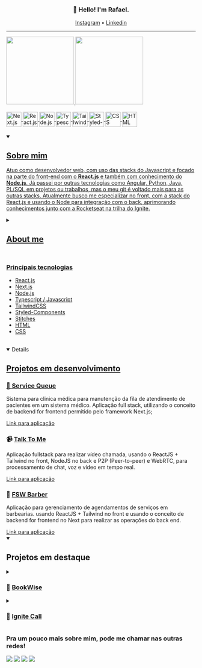 <h3 align="center">👋 Hello! I'm Rafael.</h3>

<p align="center">
  <a href="https://www.instagram.com/rafael.mts/">Instagram</a> •
  <a href="https://www.linkedin.com/in/rafaelimatos/">Linkedin</a>
</p>

---

<div>
  <a href="https://github.com/RafaelMatos">
  <img height="180em" src="https://github-readme-stats.vercel.app/api?username=RafaelMatos&show_icons=true&theme=tokyonight&include_all_commits=true&count_private=true"/>
  <img height="180em" src="https://github-readme-stats.vercel.app/api/top-langs/?username=RafaelMatos&layout=compact&count_private=false&langs_count=6&theme=tokyonight"/>
</div>
<div style="display: inline_block"><br>


  <img align="center" alt="Next.js" height="40" width="40" src="https://seeklogo.com/images/N/next-js-icon-logo-EE302D5DBD-seeklogo.com.png" />
  <img align="center" alt="React.js" height="40" width="40" src="https://cdn.jsdelivr.net/gh/devicons/devicon/icons/react/react-original.svg" />
  <img align="center" alt="Node.js" height="40" width="40" src="https://cdn.jsdelivr.net/gh/devicons/devicon/icons/nodejs/nodejs-plain.svg" />
  <img align="center" alt="Typescript" height="40" width="40" src="https://cdn.jsdelivr.net/gh/devicons/devicon/icons/typescript/typescript-plain.svg" />
  <img align="center" alt="TailwindCSS" height="40" width="40" src="https://seeklogo.com/images/T/tailwind-css-logo-5AD4175897-seeklogo.com.png">
  <img align="center" alt="Styled-components" height="40" width="40" src="https://img.jsdelivr.com/raw.githubusercontent.com/styled-components/brand/master/styled-components.png">
  <img align="center" alt="CSS" height="40" width="40" src="https://seeklogo.com/images/C/css3-logo-8724075274-seeklogo.com.png">
  <img align="center" alt="HTML" height="40" width="40" src="https://seeklogo.com/images/H/html5-logo-EF92D240D7-seeklogo.com.png">
</div>
 <br>

   <details open>
    <summary><h2>Sobre mim</h2></summary>
    <p>Atuo como desenvolvedor web, com uso das stacks do Javascript e focado na parte do front-end com o <strong>React.js</strong> e também com conhecimento do <strong>Node.js</strong>. Já passei por outras tecnologías como Angular, Python, Java, PL/SQL em projetos ou trabalhos, mas o meu git é voltado mais para as outras stacks. Atualmente busco me especializar no front, com a stack do React.js e usando o Node para integração com o back, aprimorando conhecimentos junto com a Rocketseat na trilha do Ignite.</p>
</details>
<details>
<summary><h2>About me<h2></summary>
    <p>I work as a web developer, using JavaScript stacks and focusing on the front-end with React.js. I also have knowledge of Node.js. I have experience with other technologies such as Angular, Python, Java, PL/SQL in various projects or assignments, but my primary focus is on other stacks. Currently, I am aiming to specialize in the front-end, specifically with the React.js stack, and utilizing Node.js for backend integration. I am enhancing my skills through the Ignite track with Rocketseat.</p>
</details>

  <h3>Principais tecnologias</h3>
  <ul>
    <li>React.js</li>
    <li>Next.js</li>
    <li>Node.js</li>
    <li>Typescript / Javascript</li>
    <li>TailwindCSS</li>
    <li>Styled-Components</li>
    <li>Stitches</li>
    <li>HTML</li>
    <li>CSS</li>
  </ul>
<!--   <h2>Sobre mim</h2>
  <p>Atuo como desenvolvedor web, com uso das stacks do Javascript e focado na parte do front-end com o <strong>React.js</strong> e também com conhecimento do <strong>Node.js</strong>. Já passei por outras tecnologías como Angular, Python, Java, PL/SQL em projetos ou trabalhos, mas o meu git é voltado mais para as outras stacks. Atualmente busco me especializar no front, com a stack a React.js e usando o node para integração com o back, aprimorando conhecimentos junto com a Rocketseat na trilha do Ignite.</p> -->
 <br>
  <details open>
    <summary><h2>Projetos em desenvolvimento</h2></summary>
    <div>
      <h3>
         🏥 
        <a href="https://github.com/RafaelMatos/serviceQueue" target="_blank">
          Service Queue
        </a> 
      </h3>
      <p>
       Sistema para clinica médica para manutenção da fila de atendimento de pacientes em um sistema médico. Aplicação full stack, utilizando o conceito de backend for frontend permitido pelo framework Next.js;
      </p>
      <a href="https://service-queue.vercel.app/">
        Link para aplicação
      </a>
      <h3>
         📹 
        <a href="https://github.com/RafaelMatos/talktome" target="_blank">
          Talk To Me
        </a> 
      </h3>
      <p>
       Aplicação fullstack para realizar vídeo chamada, usando o ReactJS + Tailwind no front, NodeJS no back e P2P (Peer-to-peer) e WebRTC, para processamento de chat, voz e vídeo em tempo real.
      </p>
      <a href="https://talktome-rm.vercel.app/">
        Link para aplicação
      </a>  
      <h3>
         💈 
        <a href="https://github.com/RafaelMatos/fswbarber" target="_blank">
          FSW Barber
        </a> 
      </h3>
      <p>
       Aplicação para gerenciamento de agendamentos de serviços em barbearias. usando  ReactJS + Tailwind no front e usando o conceito de backend for frontend no Next para realizar as operações do back end.
      </p>
      <a href="https://talktome-rm.vercel.app/">
        Link para aplicação
      </a>  
    </div>
  </details>

   
<details open>
  <summary><h2>Projetos em destaque</h2></summary>
  <div>
    <details >
      <summary>
        <h3>
          📖
          <a href="https://github.com/RafaelMatos/bookwise" target="_blank">
            BookWise
          </a>
        </h3>
      </summary>
      <div>
        <p>
          Projeto em desenvolvido no 6º e último desafio da trilha React do
          curso Ignite na Rocketseat🚀 , aplicação full stack, utilizando o
          conceito de backend for frontend permitido pelo framework Next.js;
        </p>
        <a href="https://bookwise-rm.vercel.app/">Link para aplicação</a>
      </div>
    </details>
    <details>
      <summary>
        <h3>
          📅
          <a href="https://github.com/RafaelMatos/ignite-call" target="_blank">
            Ignite Call
          </a>
        </h3>
      </summary>
      <div>
        <p>
          <b>Ignite Call</b> é uma aplicação de agendamentos conectada ao
          Google Calendar que permite aos usuários compartilhar seu calendário e
          permitir que outros reservem horários disponíveis. A aplicação está
          sendo desenvolvida com React, Next.js e TypeScript.
        </p>
        <a href="https://ignite-call-rm.vercel.app/">Link para aplicação</a>
      </div>
    </details>
  </div>
</details>

    
  <h3> Pra um pouco mais sobre mim, pode me chamar nas outras redes! </h3>

 
  
 
<div> 
<!--   <a href="https://instagram.com/RafaelMatos" target="_blank"><img src="https://img.shields.io/badge/-Instagram-%23E4405F?style=for-the-badge&logo=instagram&logoColor=white" target="_blank"></a> -->
<!--  <a href="https://discord.gg/5DVhGKVf4h" target="_blank"><img src="https://img.shields.io/badge/Discord-7289DA?style=for-the-badge&logo=discord&logoColor=white" target="_blank"></a>  -->
  
  <a href="https://www.linkedin.com/in/rafaelimatos/" target="_blank"><img src="https://img.shields.io/badge/-LinkedIn-%230077B5?style=for-the-badge&logo=linkedin&logoColor=white" target="_blank"></a>
  <a href="https://app.rocketseat.com.br/me/rafael-matos-1578306809" target="_blank"><img src="https://img.shields.io/badge/-Rocketseat-8257E5?style=for-the-badge&logo=spaceship&logoColor=white" target="_blank"></a>
   <a href = "mailto:rafael-matos@outlook.com" target="_blank"><img src="https://img.shields.io/badge/-Outlook-0F6CBD?style=for-the-badge&logo=microsoftoutlook&logoColor=white" target="_blank"></a>
  <a href = "mailto:rafaelibiapina2@gmail.com" target="_blank"><img src="https://img.shields.io/badge/-Gmail-%23333?style=for-the-badge&logo=gmail&logoColor=white" target="_blank"></a>
 
 <!--  ![Snake animation](https://github.com/RafaelMatos/RafaelMatos/blob/output/github-contribution-grid-snake.svg)  -->

</div>
